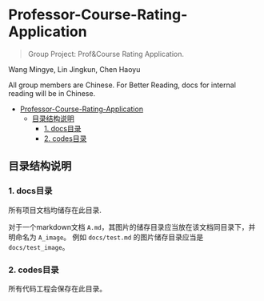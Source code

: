 # Professor-Course-Rating-Application
> Group Project: Prof&amp;Course Rating Application.

Wang Mingye, Lin Jingkun, Chen Haoyu

All group members are Chinese. For Better Reading, docs for internal reading will be in Chinese.


- [Professor-Course-Rating-Application](#professor-course-rating-application)
  - [目录结构说明](#目录结构说明)
    - [1. docs目录](#1-docs目录)
    - [2. codes目录](#2-codes目录)


## 目录结构说明
### 1. docs目录
所有项目文档均储存在此目录.

对于一个markdown文档 `A.md`，其图片的储存目录应当放在该文档同目录下，并明命名为 `A_image`。 例如 `docs/test.md` 的图片储存目录应当是 `docs/test_image`。


### 2. codes目录
所有代码工程会保存在此目录。
